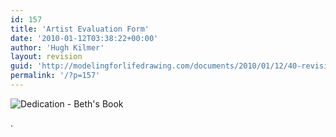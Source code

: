 ```yaml
---
id: 157
title: 'Artist Evaluation Form'
date: '2010-01-12T03:38:22+00:00'
author: 'Hugh Kilmer'
layout: revision
guid: 'http://modelingforlifedrawing.com/documents/2010/01/12/40-revision/'
permalink: '/?p=157'
---
```


![Dedication - Beth's Book](http://www.modelingforlifedrawing.com/community/images/originals/Dedication.jpg "Dedication - Beth's Book")  
  
.